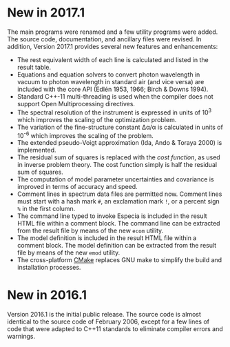 # New in 2017.1

The main programs were renamed and a few utility programs were added.
The source code, documentation, and ancillary files were revised.
In addition, Version 2017.1 provides several new features and enhancements:

* The rest equivalent width of each line is calculated and listed in the
result table.
* Equations and equation solvers to convert photon wavelength in vacuum
to photon wavelength in standard air (and vice versa) are included with
the core API (Edlén 1953, 1966; Birch & Downs 1994).
* Standard C++-11 multi-threading is used when the compiler does
not support Open Multiprocessing directives.
* The spectral resolution of the instrument is expressed in units of
10<sup>3</sup> which improves the scaling of the optimization problem.
* The variation of the fine-structure constant Δα/α is calculated in
units of 10<sup>-6</sup> which improves the scaling of the problem.
* The extended pseudo-Voigt approximation (Ida, Ando & Toraya 2000) is 
implemented.
* The residual sum of squares is replaced with the *cost function*,
as used in inverse problem theory. The cost function simply is half the
residual sum of squares.
* The computation of model parameter uncertainties and covariance is
improved in terms of accuracy and speed.
* Comment lines in spectrum data files are permitted now. Comment lines
must start with a hash mark `#`, an exclamation mark `!`, or a percent
sign `%` in the first column.
* The command line typed to invoke Especia is included in the result HTML
file within a comment block. The command line can be extracted from the
result file by means of the new `ecom` utility.
* The model definition is included in the result HTML file within a comment
block. The model definition can be extracted from the result file by means
of the new `emod` utility.
* The cross-platform [CMake](https://cmake.org) replaces GNU make to simplify
the build and installation processes.

# New in 2016.1

Version 2016.1 is the initial public release. The source code is almost
identical to the source code of February 2006, except for a few lines of code
that were adapted to C++11 standards to eliminate compiler errors and warnings.
